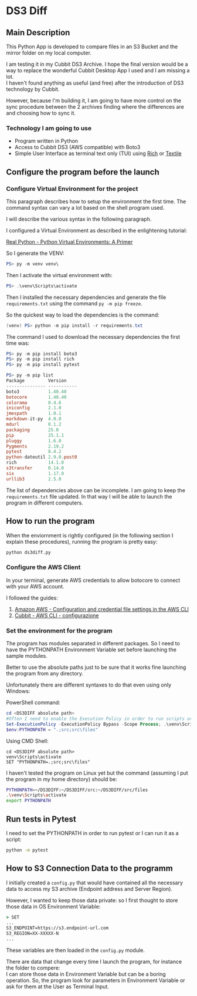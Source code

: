 # DS3 Diff

## Main Description

This Python App is developed to compare files in an S3 Bucket and the mirror folder on my local computer.

I am testing it in my Cubbit DS3 Archive. I hope the final version would be a way to replace the wonderful Cubbit Desktop App I used and I am missing a lot.  
I haven't found anything as useful (and free) after the introduction of DS3 technology by Cubbit.

However, because I'm building it, I am going to have more control on the sync procedure between the 2 archives finding where the differences are and choosing how to sync it.

### Technology I am going to use

- Program written in Python
- Access to Cubbit DS3 (AWS compatible) with Boto3
- Simple User Interface as terminal text only (TUI) using [Rich](https://rich.readthedocs.io/en/stable/) or [Textile](https://textual.textualize.io/)

## Configure the program before the launch

### Configure Virtual Environment for the project

This paragraph describes how to setup the environment the first time. The command syntax can vary a lot based on the shell program used.

I will describe the various syntax in the following paragraph.

I configured a Virtual Environment as described in the enlightening tutorial:

[Real Python - Python Virtual Environments: A Primer](https://realpython.com/python-virtual-environments-a-primer/)

So I generate the VENV:

```PowerShell
PS> py -m venv venv\
```

Then I activate the virtual environment with:

```PowerShell
PS> .\venv\Scripts\activate
```

Then I installed the necessary dependencies and generate the file `requirements.txt` using the command `py -m pip freeze`.

So the quickest way to load the dependencies is the command:

```PowerShell
(venv) PS> python -m pip install -r requirements.txt
```

The command I used to download the necessary dependencies the first time was:

```PowerShell
PS> py -m pip install boto3
PS> py -m pip install rich
PS> py -m pip install pytest

PS> py -m pip list
Package         Version
--------------- -----------
boto3           1.40.40
botocore        1.40.40
colorama        0.4.6
iniconfig       2.1.0
jmespath        1.0.1
markdown-it-py  4.0.0
mdurl           0.1.2
packaging       25.0
pip             25.1.1
pluggy          1.6.0
Pygments        2.19.2
pytest          8.4.2
python-dateutil 2.9.0.post0
rich            14.1.0
s3transfer      0.14.0
six             1.17.0
urllib3         2.5.0
```

The list of dependencies above can be incomplete. I am going to keep the `requirements.txt` file updated. In that way I will be able to launch the program in different computers.

## How to run the program

When the enviornment is rightly configured (in the following section I explain these procedures), running the program is pretty easy:

```bash
python ds3diff.py
```

### Configure the AWS Client

In your terminal, generate AWS credentials to allow botocore to connect with your AWS account.

I followed the guides:

1. [Amazon AWS - Configuration and credential file settings in the AWS CLI](https://docs.cubbit.io/it/integrations/aws-cli)
2. [Cubbit - AWS CLI - configurazione](https://docs.cubbit.io/it/integrations/aws-cli)

### Set the environment for the program

The program has modules separated in different packages. So I need to have the PYTHONPATH Environment Variable set before launching the sample modules.

Better to use the absolute paths just to be sure that it works fine launching the program from any directory.

Unfortunately there are different syntaxes to do that even using only Windows:

PowerShell command:

```PowerShell
cd <DS3DIFF absolute path>
#Often I need to enable the Execution Policy in order to run scripts or set environment variables
Set-ExecutionPolicy -ExecutionPolicy Bypass -Scope Process; .\venv\Scripts\activate
$env:PYTHONPATH = ".;src;src\files"
```

Using CMD Shell:

```CMD
cd <DS3DIFF absolute path>
venv\Scripts\activate
SET "PYTHONPATH=.;src;src\files"
```

I haven't tested the program on Linux yet but the command (assuming I put the program in my home directory) should be:

```bash
PYTHONPATH=~/DS3DIFF:~/DS3DIFF/src:~/DS3DIFF/src/files
.\venv\Scripts\activate
export PYTHONPATH
```

## Run tests in Pytest

I need to set the PYTHONPATH in order to run pytest or I can run it as a script:

```bash
python -m pytest
```

## How to S3 Connection Data to the programm

I initially created a `config.py` that would have contained all the necessary data to access my S3 archive (Endpoint address and Server Region).

However, I wanted to keep those data private: so I first thought to store those data in OS Environment Variable:

```cmd
> SET
...
S3_ENDPOINT=https://s3.endpoint-url.com
S3_REGION=XX-XXXXX-N
...
```

These variables are then loaded in the `config.py` module.

There are data that change every time I launch the program, for instance the folder to compere:  
I can store those data in Environment Variable but can be a boring operation.
So, the program look for parameters in Environment Variable or ask for them at the User as Terminal Input.
